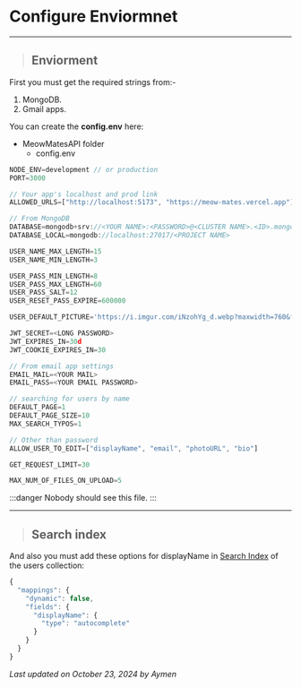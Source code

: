 # Configure Enviormnet

---

> ## Enviorment

First you must get the required strings from:-

1. MongoDB.
2. Gmail apps.

You can create the **config.env** here:

- MeowMatesAPI folder
  - config.env

<!-- | Header 1 | Header 2 |
| -------- | -------- |
| Row 1    | Data     | -->

```javascript
NODE_ENV=development // or production
PORT=3000

// Your app's localhost and prod link
ALLOWED_URLS=["http://localhost:5173", "https://meow-mates.vercel.app"]

// From MongoDB
DATABASE=mongodb+srv://<YOUR NAME>:<PASSWORD>@<CLUSTER NAME>.<ID>.mongodb.net/<PROJECT NAME>
DATABASE_LOCAL=mongodb://localhost:27017/<PROJECT NAME>

USER_NAME_MAX_LENGTH=15
USER_NAME_MIN_LENGTH=3

USER_PASS_MIN_LENGTH=8
USER_PASS_MAX_LENGTH=60
USER_PASS_SALT=12
USER_RESET_PASS_EXPIRE=600000

USER_DEFAULT_PICTURE='https://i.imgur.com/iNzohYg_d.webp?maxwidth=760&fidelity=grand'

JWT_SECRET=<LONG PASSWORD>
JWT_EXPIRES_IN=30d
JWT_COOKIE_EXPIRES_IN=30

// From email app settings
EMAIL_MAIL=<YOUR MAIL>
EMAIL_PASS=<YOUR EMAIL PASSWORD>

// searching for users by name
DEFAULT_PAGE=1
DEFAULT_PAGE_SIZE=10
MAX_SEARCH_TYPOS=1

// Other than password
ALLOW_USER_TO_EDIT=["displayName", "email", "photoURL", "bio"]

GET_REQUEST_LIMIT=30

MAX_NUM_OF_FILES_ON_UPLOAD=5
```

:::danger
Nobody should see this file.
:::

---

> ## Search index

And also you must add these options for displayName in [Search Index](https://www.mongodb.com/docs/atlas/atlas-search/tutorial/create-index/) of the users collection:

```javascript
{
  "mappings": {
    "dynamic": false,
    "fields": {
      "displayName": {
        "type": "autocomplete"
      }
    }
  }
}
```

_Last updated on October 23, 2024 by Aymen_
